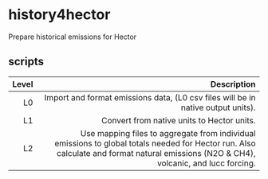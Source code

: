 # history4hector

Prepare historical emissions for Hector 

## scripts 

| Level|                                                              Description|
|----:|------------------------------------------------------------------------:|
|L0 | Import and format emissions data, (L0 csv files will be in native output units).|
|L1 | Convert from native units to Hector units. | 
|L2 | Use mapping files to aggregate from individual emissions to global totals needed for Hector run. Also calculate and format natural emissions (N2O & CH4), volcanic, and lucc forcing.| |L3 | Generate the Hector ini and input csv tables | 

